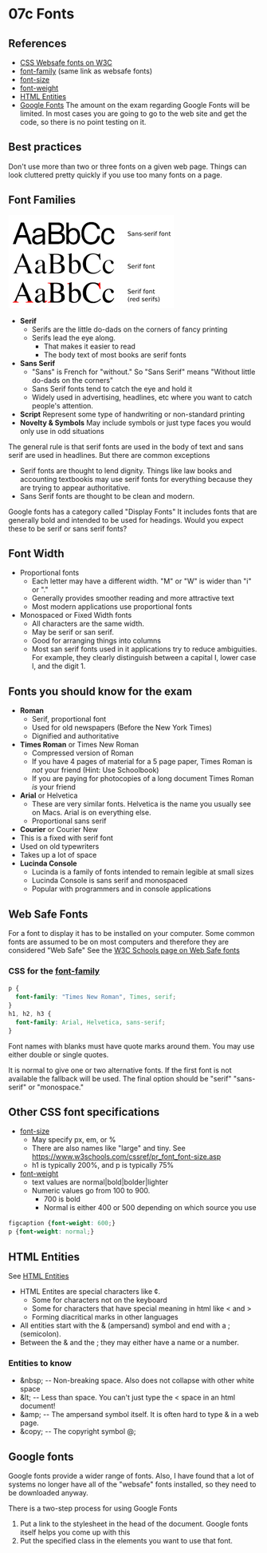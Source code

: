 # 07c Fonts

## References

* [CSS Websafe fonts on W3C](https://www.w3schools.com/cssref/css_websafe_fonts.asp)
* [font-family](https://www.w3schools.com/cssref/css_websafe_fonts.asp) (same link as websafe fonts)
* [font-size](https://www.w3schools.com/cssref/pr_font_font-size.asp)
* [font-weight]()
* [HTML Entities](https://www.w3schools.com/html/html_entities.asp)
* [Google Fonts](https://fonts.google.com/)  The amount on the exam regarding Google Fonts will be limited.  In most cases you are going to go to the web site and get the code, so there is no point testing on it.

## Best practices

Don't use more than two or three fonts on a given web page.  Things can look cluttered pretty quickly if you use too many fonts on a page.

## Font Families

![Serif and Sans Serif](images/Serif-Sans-Comparison.png)

* **Serif** 
  * Serifs are the little do-dads on the corners of fancy printing
  * Serifs lead the eye along.
    * That makes it easier to read
    * The body text of most books are serif fonts
* **Sans Serif**
  * "Sans" is French for "without." So "Sans Serif" means "Without little do-dads on the corners"
  * Sans Serif fonts tend to catch the eye and hold it
  * Widely used in advertising, headlines, etc where you want to catch people's attention.
* **Script** Represent some type of handwriting or non-standard printing
* **Novelty & Symbols**  May include symbols or just type faces you would only use in odd situations

The general rule is that serif fonts are used in the body of text and sans serif are used in headlines.  But there are common exceptions

* Serif fonts are thought to lend dignity.  Things like law books and accounting textbookis may use serif fonts for everything because they are trying to appear authoritative.
* Sans Serif fonts are thought to be clean and modern.

Google fonts has a category called "Display Fonts"  It includes fonts that are generally bold and intended to be used for headings.  Would you expect these to be serif or sans serif fonts?

## Font Width

* Proportional fonts
  * Each letter may have a different width.  "M" or "W" is wider than "i" or "."
  * Generally provides smoother reading and more attractive text
  * Most modern applications use proportional fonts
* Monospaced or Fixed Width fonts
  * All characters are the same width.
  * May be serif or san serif.
  * Good for arranging things into columns
  * Most san serif fonts used in it applications try to reduce ambiguities.  For example, they clearly distinguish between a capital I, lower case l, and the digit 1.
  

## Fonts you should know for the exam

* **Roman**
  * Serif, proportional font
  * Used for old newspapers (Before the New York Times)
  * Dignified and authoritative
* **Times Roman** or Times New Roman
  * Compressed version of Roman
  * If you have 4 pages of material for a 5 page paper, Times Roman is *not* your friend (Hint: Use Schoolbook)
  * If you are paying for photocopies of a long document Times Roman *is* your friend
* **Arial** or Helvetica
  * These are very similar fonts.  Helvetica is the name you usually see on Macs.  Arial is on everything else.
  * Proportional sans serif
*  **Courier** or Courier New
  * This is a fixed with serif font
  * Used on old typewriters
  * Takes up a lot of space
* **Lucinda Console**
  * Lucinda is a family of fonts intended to remain legible at small sizes
  * Lucinda Console is sans serif and monospaced
  * Popular with programmers and in console applications

## Web Safe Fonts

For a font to display it has to be installed on your computer.  Some common fonts are assumed to be on most computers and therefore they are considered "Web Safe"  See the [W3C Schools page on Web Safe fonts](https://www.w3schools.com/cssref/css_websafe_fonts.asp)

### CSS for the [font-family]()

```css
p {
  font-family: "Times New Roman", Times, serif;
}
h1, h2, h3 {
  font-family: Arial, Helvetica, sans-serif;
}
```

Font names with blanks must have quote marks around them. You may use either double or single quotes.

It is normal to give one or two alternative fonts.  If the first font is not available the fallback will be used.  The final option should be "serif" "sans-serif" or "monospace."

## Other CSS font specifications

* [font-size](https://www.w3schools.com/cssref/pr_font_font-size.asp)
  * May specify px, em, or %
  * There are also names like "large" and tiny.  See https://www.w3schools.com/cssref/pr_font_font-size.asp
  * h1 is typically 200%, and p is typically 75%
* [font-weight](https://www.w3schools.com/cssref/pr_font_weight.asp)
  * text values are normal|bold|bolder|lighter
  * Numeric values go from 100 to 900.
    * 700 is bold
    * Normal is either 400 or 500 depending on which source you use

```css
figcaption {font-weight: 600;}
p {font-weight: normal;}
```

## HTML Entities

See [HTML Entities](https://www.w3schools.com/html/html_entities.asp)

* HTML Entites are special characters like &cent;.  
  * Some for characters not on the keyboard
  * Some for characters that have special meaning in html like &lt; and &gt;
  * Forming diacritical marks in other languages
* All entities start with the & (ampersand) symbol and end with a ; (semicolon).
* Between the & and the ; they may either have a name or a number.

### Entities to know

* &amp;nbsp; -- Non-breaking space.  Also does not collapse with other white space
* &amp;lt; -- Less than space.  You can't just type the &lt; space in an html document!
* &amp;amp; -- The ampersand symbol itself.  It is often hard to type &amp; in a web page.
* &amp;copy; -- The copyright symbol @;

## Google fonts

Google fonts provide a wider range of fonts.  Also, I have found that a lot of systems no longer have all of the "websafe" fonts installed, so they need to be downloaded anyway.

There is a two-step process for using Google Fonts

1. Put a link to the stylesheet in the head of the document.  Google fonts itself helps you come up with this
2. Put the specified class in the elements you want to use that font.